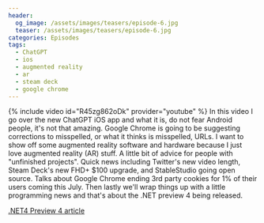 ```yaml
---
header:
  og_image: /assets/images/teasers/episode-6.jpg
  teaser: /assets/images/teasers/episode-6.jpg
categories: Episodes
tags:
  - ChatGPT
  - ios
  - augmented reality
  - ar
  - steam deck
  - google chrome
---
```


{% include video id="R45zg862oDk" provider="youtube" %}
In this video I go over the new ChatGPT iOS app and what it is, do not fear Android people, it's not that amazing. Google Chrome is going to be suggesting corrections to misspelled, or what it thinks is misspelled, URLs. I want to show off some augmented reality software and hardware because I just love augmented reality (AR) stuff. A little bit of advice for people with "unfinished projects". Quick news including Twitter's new video length, Steam Deck's new FHD+ $100 upgrade, and StableStudio going open source. Talks about Google Chrome ending 3rd party cookies for 1% of their users coming this July. Then lastly we'll wrap things up with a little programming news and that's about the .NET preview 4 being released.

[.NET4 Preview 4 article](https://twitter.com/BrentFarrisShow/status/1659401625675472897)
